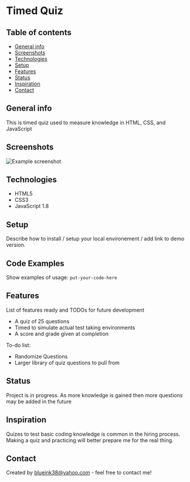 # Timed Quiz

## Table of contents
* [General info](#general-info)
* [Screenshots](#screenshots)
* [Technologies](#technologies)
* [Setup](#setup)
* [Features](#features)
* [Status](#status)
* [Inspiration](#inspiration)
* [Contact](#contact)

## General info
This is timed quiz used to measure knowledge in HTML, CSS, and JavaScript

## Screenshots
![Example screenshot](./img/screenshot.png)

## Technologies
* HTML5
* CSS3
* JavaScript 1.8

## Setup
Describe how to install / setup your local environement / add link to demo version.

## Code Examples
Show examples of usage:
`put-your-code-here`

## Features
List of features ready and TODOs for future development
* A quiz of 25 questions
* Timed to simulate actual test taking environments
* A score and grade given at completion

To-do list:
* Randomize Questions
* Larger library of quiz questions to pull from

## Status
Project is in progress.  As more knowledge is gained then more questions may be added in the future

## Inspiration
Quizes to test basic coding knowledge is common in the hiring process.  Making a quiz and practicing will better prepare me for the real thing.

## Contact
Created by [blueink38@yahoo.com](https://www.github.com/blueink38) - feel free to contact me!
